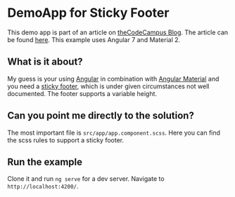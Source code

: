 # DemoApp for Sticky Footer

This demo app is part of an article on [theCodeCampus Blog](https://www.thecodecampus.de/blog/).
The article can be found [here](https://www.thecodecampus.de/blog/material-2-sticky-footer-mat-sidenav/).
This example uses Angular 7 and Material 2.

## What is it about?

My guess is your using [Angular](https://angular.io/) in combination with 
[Angular Material](https://material.angular.io/) and you need a 
[sticky footer](https://css-tricks.com/couple-takes-sticky-footer/), which is under
given circumstances not well documented. The footer supports a variable height.

## Can you point me directly to the solution?

The most important file is `src/app/app.component.scss`.
Here you can find the scss rules to support a sticky footer.

## Run the example

Clone it and run `ng serve` for a dev server. Navigate to `http://localhost:4200/`. 
